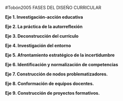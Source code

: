 #Tobón2005 
FASES DEL DISEÑO CURRICULAR

**Eje 1. Investigación-acción educativa**

**Eje 2. La práctica de la autorreflexión**

**Eje 3. Deconstrucción del currículo**

**Eje 4. Investigación del entorno**

**Eje 5. Afrontamiento estratégico de la incertidumbre**

**Eje 6. Identificación y normalización de competencias**

**Eje 7. Construcción de nodos problematizadores.**

**Eje 8. Conformación de equipos docentes.**

**Eje 9. Construcción de proyectos formativos.**
